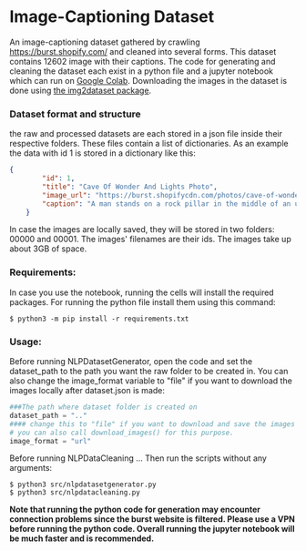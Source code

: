# Image-Captioning Dataset
An image-captioning dataset gathered by crawling https://burst.shopify.com/ and cleaned into several forms. This dataset contains 12602 image with their captions. 
The code for generating and cleaning the dataset each exist in a python file and a jupyter notebook which can run on [Google Colab](http://colab.research.google.com/).
Downloading the images in the dataset is done using [the img2dataset package](https://github.com/rom1504/img2dataset).

### Dataset format and structure
the raw and processed datasets are each stored in a json file inside their respective folders. These files contain a list of dictionaries. As an example the data with id 1 is stored in a dictionary like this:
```json
{
        "id": 1,
        "title": "Cave Of Wonder And Lights Photo",
        "image_url": "https://burst.shopifycdn.com/photos/cave-of-wonder-and-lights.jpg",
        "caption": "A man stands on a rock pillar in the middle of an underground cave, a large ray of light casts down on him from an opening in the earth above."
    }
```
In case the images are locally saved, they will be stored in two folders: 00000 and 00001. The images' filenames are their ids. The images take up about 3GB of space.

### Requirements:
In case you use the notebook, running the cells will install the required packages. For running the python file install them using this command:

    $ python3 -m pip install -r requirements.txt 

### Usage:
Before running NLPDatasetGenerator, open the code and set the dataset_path to the path you want the raw folder to be created in. You can also change the image_format variable to "file" if you want to download the images locally after dataset.json is made:
```python
###The path where dataset folder is created on
dataset_path = ".."
#### change this to "file" if you want to download and save the images locally after dataset.json is made. 
# you can also call download_images() for this purpose.
image_format = "url"
```
Before running NLPDataCleaning ...
Then run the scripts without any arguments:

    $ python3 src/nlpdatasetgenerator.py
    $ python3 src/nlpdatacleaning.py

**Note that running the python code for generation may encounter connection problems since the burst website is filtered. Please use a VPN before running the python code. 
Overall running the jupyter notebook will be much faster and is recommended.**
